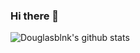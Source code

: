 ### Hi there 👋


![Douglasblnk's github stats](https://github-readme-stats.vercel.app/api?username=douglasblnk&count_private=true&show_icons=true&custom_title=Github%20Status&theme=onedark)

<!--
**Douglasblnk/Douglasblnk** is a ✨ _special_ ✨ repository because its `README.md` (this file) appears on your GitHub profile.

Here are some ideas to get you started:

- 🔭 I’m currently working on ...
- 🌱 I’m currently learning ...
- 👯 I’m looking to collaborate on ...
- 🤔 I’m looking for help with ...
- 💬 Ask me about ...
- 📫 How to reach me: ...
- 😄 Pronouns: ...
- ⚡ Fun fact: ...
-->
